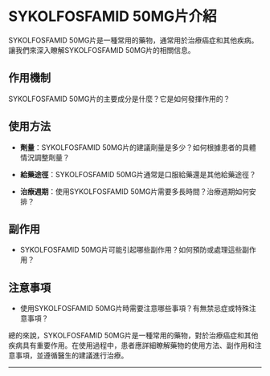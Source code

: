 # SYKOLFOSFAMID 50MG片介紹
SYKOLFOSFAMID 50MG片是一種常用的藥物，通常用於治療癌症和其他疾病。讓我們來深入瞭解SYKOLFOSFAMID 50MG片的相關信息。
## 作用機制
SYKOLFOSFAMID 50MG片的主要成分是什麼？它是如何發揮作用的？
## 使用方法
- **劑量**：SYKOLFOSFAMID 50MG片的建議劑量是多少？如何根據患者的具體情況調整劑量？
- **給藥途徑**：SYKOLFOSFAMID 50MG片通常是口服給藥還是其他給藥途徑？
- **治療週期**：使用SYKOLFOSFAMID 50MG片需要多長時間？治療週期如何安排？
## 副作用
- SYKOLFOSFAMID 50MG片可能引起哪些副作用？如何預防或處理這些副作用？
## 注意事項
- 使用SYKOLFOSFAMID 50MG片時需要注意哪些事項？有無禁忌症或特殊注意事項？
總的來說，SYKOLFOSFAMID 50MG片是一種常用的藥物，對於治療癌症和其他疾病具有重要作用。在使用過程中，患者應詳細瞭解藥物的使用方法、副作用和注意事項，並遵循醫生的建議進行治療。
---